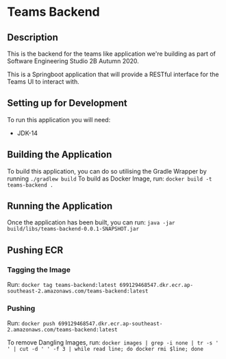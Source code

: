 # Teams Backend
## Description
This is the backend for the teams like application we're building as part of Software Engineering Studio 2B Autumn 2020.

This is a Springboot application that will provide a RESTful interface for the Teams UI to interact with.

## Setting up for Development
To run this application you will need:
- JDK-14

## Building the Application
To build this application, you can do so utilising the Gradle Wrapper by running `./gradlew build`
To build as Docker Image, run: `docker build -t teams-backend .`
## Running the Application
Once the application has been built, you can run: `java -jar build/libs/teams-backend-0.0.1-SNAPSHOT.jar`


## Pushing ECR

### Tagging the Image

Run: `docker tag teams-backend:latest 699129468547.dkr.ecr.ap-southeast-2.amazonaws.com/teams-backend:latest`

### Pushing
Run: `docker push 699129468547.dkr.ecr.ap-southeast-2.amazonaws.com/teams-backend:latest`
 
To remove Dangling Images, run:
`docker images | grep -i none | tr -s ' ' | cut -d ' ' -f 3 | while read line; do docker rmi $line; done`